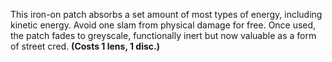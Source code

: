 This iron-on patch absorbs a set amount of most types of energy, including kinetic energy. Avoid one slam from physical damage for free. Once used, the patch fades to greyscale, functionally inert but now valuable as a form of street cred. **(Costs 1 lens, 1 disc.)**